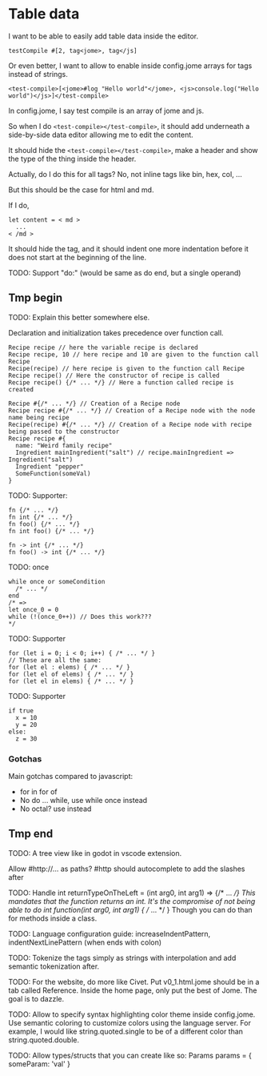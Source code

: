 # Table data

  I want to be able to easily add table data inside the editor.

  ```
  testCompile #[2, tag<jome>, tag</js]
  ```

  Or even better, I want to allow to enable inside config.jome arrays for tags instead of strings.

  ```
  <test-compile>[<jome>#log "Hello world"</jome>, <js>console.log("Hello world")</js>]</test-compile>
  ```

  In config.jome, I say test compile is an array of jome and js.

  So when I do `<test-compile></test-compile>`, it should add underneath a side-by-side data editor allowing me to edit the content.

  It should hide the `<test-compile></test-compile>`, make a header and show the type of the thing inside the header.

  Actually, do I do this for all tags? No, not inline tags like bin, hex, col, ...

  But this should be the case for html and md.

  If I do,

  ```jome
  let content = < md >
    ...
  < /md >
  ```

  It should hide the tag, and it should indent one more indentation before it does not start at the beginning of the line.


TODO: Support "do:" (would be same as do end, but a single operand)

## Tmp begin

  TODO: Explain this better somewhere else.

  Declaration and initialization takes precedence over function call.

  ```jome
  Recipe recipe // here the variable recipe is declared
  Recipe recipe, 10 // here recipe and 10 are given to the function call Recipe
  Recipe(recipe) // here recipe is given to the function call Recipe
  Recipe recipe() // Here the constructor of recipe is called
  Recipe recipe() {/* ... */} // Here a function called recipe is created
  ```

  ```jome
  Recipe #{/* ... */} // Creation of a Recipe node
  Recipe recipe #{/* ... */} // Creation of a Recipe node with the node name being recipe
  Recipe(recipe) #{/* ... */} // Creation of a Recipe node with recipe being passed to the constructor
  Recipe recipe #{
    name: "Weird family recipe"
    Ingredient mainIngredient("salt") // recipe.mainIngredient => Ingredient("salt")
    Ingredient "pepper"
    SomeFunction(someVal)
  }
  ```

  TODO: Supporter:

  ```jome
  fn {/* ... */}
  fn int {/* ... */}
  fn foo() {/* ... */}
  fn int foo() {/* ... */}

  fn -> int {/* ... */}
  fn foo() -> int {/* ... */}
  ```

  TODO: once

  ```jome
  while once or someCondition
    /* ... */
  end
  /* =>
  let once_0 = 0
  while (!(once_0++)) // Does this work???
  */
  ```

  TODO: Supporter

  ```jome
  for (let i = 0; i < 0; i++) { /* ... */ }
  // These are all the same:
  for (let el : elems) { /* ... */ }
  for (let el of elems) { /* ... */ }
  for (let el in elems) { /* ... */ }
  ```

  TODO: Supporter

  ```jome
  if true
    x = 10
    y = 20
  else:
    z = 30
  ```

  ### Gotchas

  Main gotchas compared to javascript:

  - for in for of
  - No do ... while, use while once instead
  - No octal? use <oct></oct> instead

  ## Tmp end

  TODO: A tree view like in godot in vscode extension.

  Allow #http://... as paths? #http should autocomplete to add the slashes after

  TODO: Handle int returnTypeOnTheLeft = (int arg0, int arg1) => {/* ... */}
  This mandates that the function returns an int.
  It's the compromise of not being able to do int function(int arg0, int arg1) { /* ... */ }
  Though you can do than for methods inside a class.

  TODO: Language configuration guide: increaseIndentPattern, indentNextLinePattern (when ends with colon)

  TODO: Tokenize the tags simply as strings with interpolation and add semantic tokenization after.

  TODO: For the website, do more like Civet. Put v0_1.html.jome should be in a tab called Reference.
  Inside the home page, only put the best of Jome. The goal is to dazzle.

  TODO: Allow to specify syntax highlighting color theme inside config.jome.
  Use semantic coloring to customize colors using the language server.
  For example, I would like string.quoted.single to be of a different color than string.quoted.double.

  TODO: Allow types/structs that you can create like so:
  Params params = {
    someParam: 'val'
  }